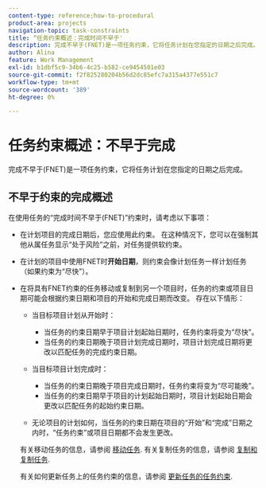 ```yaml
---
content-type: reference;how-to-procedural
product-area: projects
navigation-topic: task-constraints
title: “任务约束概述：完成时间不早于'
description: 完成不早于(FNET)是一项任务约束，它将任务计划在您指定的日期之后完成。
author: Alina
feature: Work Management
exl-id: b1dbf5c9-34b6-4c25-b582-ce9454501e03
source-git-commit: f2f825280204b56d2dc85efc7a315a4377e551c7
workflow-type: tm+mt
source-wordcount: '389'
ht-degree: 0%

---
```


# 任务约束概述：不早于完成

完成不早于(FNET)是一项任务约束，它将任务计划在您指定的日期之后完成。

## 不早于约束的完成概述

在使用任务的“完成时间不早于(FNET)”约束时，请考虑以下事项：

* 在计划项目的完成日期后，您应使用此约束。 在这种情况下，您可以在强制其他从属任务显示“处于风险”之前，对任务提供软约束。
* 在计划的项目中使用FNET时&#x200B;**开始日期**，则约束会像计划任务一样计划任务（如果约束为“尽快”）。
* 在将具有FNET约束的任务移动或复制到另一个项目时，任务的约束或项目日期可能会根据约束日期和项目的开始和完成日期而改变。 存在以下情形：

   * 当目标项目计划从开始时：

      * 当任务的约束日期早于项目计划起始日期时，任务约束将变为“尽快”。
      * 当任务的约束日期晚于项目计划完成日期时，项目计划完成日期将更改以匹配任务的完成约束日期。
   * 当目标项目计划完成时：

      * 当任务的约束日期晚于项目完成日期时，任务约束将变为“尽可能晚”。
      * 当任务的约束日期早于项目的计划起始日期时，项目计划起始日期会更改以匹配任务的起始约束日期。
   * 无论项目的计划如何，当任务的约束日期在项目的“开始”和“完成”日期之内时，“任务约束”或项目日期都不会发生更改。

   有关移动任务的信息，请参阅 [移动任务](../../../manage-work/tasks/manage-tasks/move-tasks.md). 有关复制任务的信息，请参阅 [复制和复制任务](../../../manage-work/tasks/manage-tasks/copy-and-duplicate-tasks.md).

   有关如何更新任务上的任务约束的信息，请参阅 [更新任务的任务约束](../../../manage-work/tasks/task-constraints/update-task-constraint-of-task.md).

<!--
<div data-mc-conditions="QuicksilverOrClassic.Draft mode">
<h2>Use the Finish No Earlier Than constraint</h2>
<p>(NOTE: replaced with new article linked above)&nbsp;</p>
<p>To update the Task Constraint to Finish No Earlier Than:</p>
<ol>
<li value="1">Go to a task whose Task Constraint you want to update.</li>
<li value="2"> <p data-mc-conditions="QuicksilverOrClassic.Quicksilver">Click the <strong>More</strong> icon <img src="assets/qs-more-icon-on-an-object.png"> next to the task name, then click <strong>Edit</strong>.</p> </li>
<li value="3"> <p>In the <strong>Overview</strong> section, expand the <strong>Task Constraint</strong> drop-down menu.</p> </li>
<li value="4"> <p>Select <strong>Finish No Earlier Than</strong>.</p> <p> <img src="assets/fnet-350x267.png" alt="FNET.png" style="width: 350;height: 267;"> </p> </li>
<li value="5"> <p>Specify a <strong>Planned Completion Date</strong>.</p> <p>The task must complete no earlier than this date. </p> </li>
<li value="6">Click <strong>Save Changes.</strong> </li>
</ol>
</div>
-->
